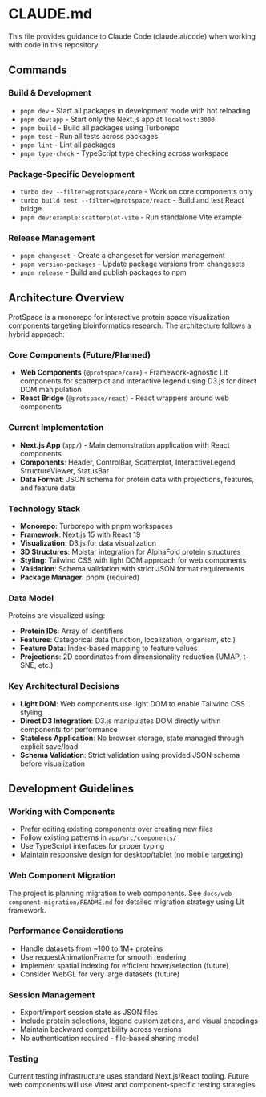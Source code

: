 # CLAUDE.md

This file provides guidance to Claude Code (claude.ai/code) when working with code in this repository.

## Commands

### Build & Development
- `pnpm dev` - Start all packages in development mode with hot reloading
- `pnpm dev:app` - Start only the Next.js app at `localhost:3000`
- `pnpm build` - Build all packages using Turborepo
- `pnpm test` - Run all tests across packages
- `pnpm lint` - Lint all packages 
- `pnpm type-check` - TypeScript type checking across workspace

### Package-Specific Development
- `turbo dev --filter=@protspace/core` - Work on core components only
- `turbo build test --filter=@protspace/react` - Build and test React bridge
- `pnpm dev:example:scatterplot-vite` - Run standalone Vite example

### Release Management
- `pnpm changeset` - Create a changeset for version management
- `pnpm version-packages` - Update package versions from changesets
- `pnpm release` - Build and publish packages to npm

## Architecture Overview

ProtSpace is a monorepo for interactive protein space visualization components targeting bioinformatics research. The architecture follows a hybrid approach:

### Core Components (Future/Planned)
- **Web Components** (`@protspace/core`) - Framework-agnostic Lit components for scatterplot and interactive legend using D3.js for direct DOM manipulation
- **React Bridge** (`@protspace/react`) - React wrappers around web components

### Current Implementation
- **Next.js App** (`app/`) - Main demonstration application with React components
- **Components**: Header, ControlBar, Scatterplot, InteractiveLegend, StructureViewer, StatusBar
- **Data Format**: JSON schema for protein data with projections, features, and feature data

### Technology Stack
- **Monorepo**: Turborepo with pnpm workspaces
- **Framework**: Next.js 15 with React 19
- **Visualization**: D3.js for data visualization
- **3D Structures**: Molstar integration for AlphaFold protein structures  
- **Styling**: Tailwind CSS with light DOM approach for web components
- **Validation**: Schema validation with strict JSON format requirements
- **Package Manager**: pnpm (required)

### Data Model
Proteins are visualized using:
- **Protein IDs**: Array of identifiers
- **Features**: Categorical data (function, localization, organism, etc.)
- **Feature Data**: Index-based mapping to feature values
- **Projections**: 2D coordinates from dimensionality reduction (UMAP, t-SNE, etc.)

### Key Architectural Decisions
- **Light DOM**: Web components use light DOM to enable Tailwind CSS styling
- **Direct D3 Integration**: D3.js manipulates DOM directly within components for performance
- **Stateless Application**: No browser storage, state managed through explicit save/load
- **Schema Validation**: Strict validation using provided JSON schema before visualization

## Development Guidelines

### Working with Components
- Prefer editing existing components over creating new files
- Follow existing patterns in `app/src/components/`
- Use TypeScript interfaces for proper typing
- Maintain responsive design for desktop/tablet (no mobile targeting)

### Web Component Migration
The project is planning migration to web components. See `docs/web-component-migration/README.md` for detailed migration strategy using Lit framework.

### Performance Considerations
- Handle datasets from ~100 to 1M+ proteins
- Use requestAnimationFrame for smooth rendering
- Implement spatial indexing for efficient hover/selection (future)
- Consider WebGL for very large datasets (future)

### Session Management
- Export/import session state as JSON files
- Include protein selections, legend customizations, and visual encodings
- Maintain backward compatibility across versions
- No authentication required - file-based sharing model

### Testing
Current testing infrastructure uses standard Next.js/React tooling. Future web components will use Vitest and component-specific testing strategies.